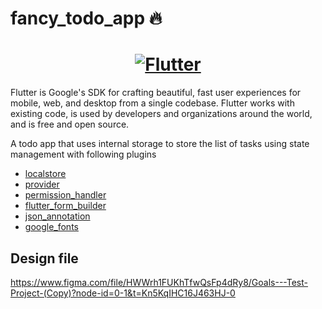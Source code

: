 # fancy_todo_app 🔥


<a href="https://flutter.dev/">
  <h1 align="center">
    <picture>
      <source media="(prefers-color-scheme: dark)" srcset="https://storage.googleapis.com/cms-storage-bucket/6e19fee6b47b36ca613f.png">
      <img alt="Flutter" src="https://storage.googleapis.com/cms-storage-bucket/c823e53b3a1a7b0d36a9.png">
    </picture>
  </h1>
</a>


Flutter is Google's SDK for crafting beautiful, fast user experiences for
mobile, web, and desktop from a single codebase. Flutter works with existing
code, is used by developers and organizations around the world, and is free and
open source.

A todo app that uses internal storage to store the list of tasks using state management with following plugins 
  - [localstore](https://pub.dev/packages/localstorage)
  - [provider](https://pub.dev/packages/provider)
  - [permission_handler](https://pub.dev/packages/permission_handler)
  - [flutter_form_builder](https://pub.dev/packages/flutter_form_builder)
  - [json_annotation](https://pub.dev/packages/json_annotation)
  - [google_fonts](https://pub.dev/packages/google_fonts)

## Design file 

https://www.figma.com/file/HWWrh1FUKhTfwQsFp4dRy8/Goals---Test-Project-(Copy)?node-id=0-1&t=Kn5KqIHC16J463HJ-0



